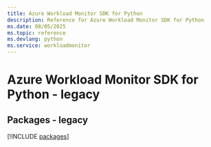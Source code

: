 ```yaml
---
title: Azure Workload Monitor SDK for Python
description: Reference for Azure Workload Monitor SDK for Python
ms.date: 08/05/2025
ms.topic: reference
ms.devlang: python
ms.service: workloadmonitor
---
```

# Azure Workload Monitor SDK for Python - legacy
## Packages - legacy
[!INCLUDE [packages](workload-monitor-index.md)]